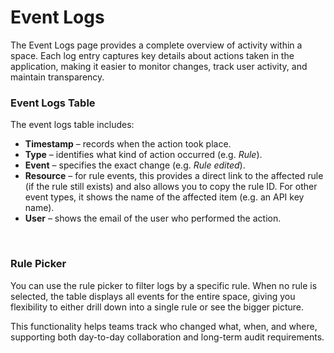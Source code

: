 # Event Logs

The Event Logs page provides a complete overview of activity within a space. Each log entry captures key details about actions taken in the application, making it easier to monitor changes, track user activity, and maintain transparency.

### Event Logs Table

The event logs table includes:

* **Timestamp** – records when the action took place.
* **Type** – identifies what kind of action occurred (e.g. _Rule_).
* **Event** – specifies the exact change (e.g. _Rule edited_).
* **Resource** – for rule events, this provides a direct link to the affected rule (if the rule still exists) and also allows you to copy the rule ID. For other event types, it shows the name of the affected item (e.g. an API key name).
* **User** – shows the email of the user who performed the action.

<figure><img src="../.gitbook/assets/Snímek obrazovky 2025-09-17 v 12.11.33.png" alt=""><figcaption></figcaption></figure>

### Rule Picker

You can use the rule picker to filter logs by a specific rule. When no rule is selected, the table displays all events for the entire space, giving you flexibility to either drill down into a single rule or see the bigger picture.

This functionality helps teams track who changed what, when, and where, supporting both day-to-day collaboration and long-term audit requirements.
